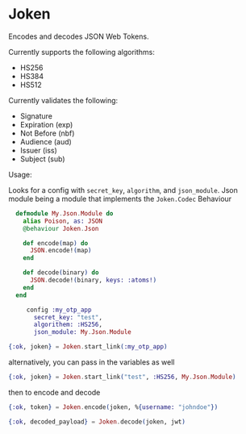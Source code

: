 Joken
=====

Encodes and decodes JSON Web Tokens.

Currently supports the following algorithms:

* HS256
* HS384
* HS512

Currently validates the following:

* Signature
* Expiration (exp)
* Not Before (nbf)
* Audience (aud)
* Issuer (iss)
* Subject (sub)


Usage:

Looks for a config with `secret_key`, `algorithm`, and `json_module`. Json module being a module that implements the `Joken.Codec` Behaviour

```elixir
  defmodule My.Json.Module do
    alias Poison, as: JSON
    @behaviour Joken.Json

    def encode(map) do
      JSON.encode!(map)
    end

    def decode(binary) do
      JSON.decode!(binary, keys: :atoms!)
    end
  end
```

```elixir
     config :my_otp_app
       secret_key: "test",
       algorithem: :HS256,
       json_module: My.Json.Module

{:ok, joken} = Joken.start_link(:my_otp_app)
```

alternatively, you can pass in the variables as well

```elixir
{:ok, joken} = Joken.start_link("test", :HS256, My.Json.Module) 
```

then to encode and decode

```elixir
{:ok, token} = Joken.encode(joken, %{username: "johndoe"})

{:ok, decoded_payload} = Joken.decode(joken, jwt)
```
